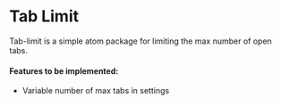 # Tab Limit


Tab-limit is a simple atom package for limiting the max number of open tabs.

#### Features to be implemented:
* Variable number of max tabs in settings
